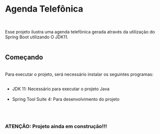 <h1>Agenda Telefônica</h1></br>

Esse projeto ilustra uma agenda telefônica gerada através da utilização do Spring Boot utilizando O JDK11.</br></br>

<h2>Começando</h2>
</br>
Para executar o projeto, será necessário instalar os seguintes programas:</br>
</br>
<ul>
<li>JDK 11: Necessário para executar o projeto Java</li></br>
<li>Spring Tool Suíte 4: Para desenvolvimento do projeto</li></br>
</ul>
</br>

<h3>ATENÇÃO: Projeto ainda em construção!!!</h3>
